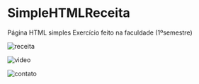 # SimpleHTMLReceita
Página HTML simples
Exercício feito na faculdade (1ºsemestre)





![receita](https://user-images.githubusercontent.com/108015125/176007214-5534c3bb-d9f8-4802-b507-720f5548d798.png)


![video](https://user-images.githubusercontent.com/108015125/176007237-86ef71ef-589d-4725-9272-0731730ec32b.png)


![contato](https://user-images.githubusercontent.com/108015125/176007541-579b9a56-1a08-4470-a6b9-1becdf6abb80.png)

